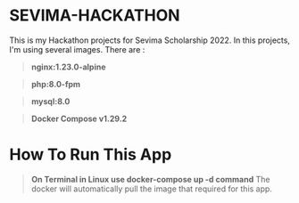 # SEVIMA-HACKATHON
This is my Hackathon projects for Sevima Scholarship 2022. In this projects, I'm using several images. There are :
> **nginx:1.23.0-alpine**

> **php:8.0-fpm**

> **mysql:8.0**

> **Docker Compose v1.29.2**

# How To Run This App
> **On Terminal in Linux use docker-compose up -d command**
The docker will automatically pull the image that required for this app.
